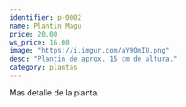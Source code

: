 ```yaml
---
identifier: p-0002
name: Plantin Magu
price: 20.00
ws_price: 16.00
image: "https://i.imgur.com/aY9QmIU.png"
desc: "Plantin de aprox. 15 cm de altura."
category: plantas
---
```


Mas detalle de la planta.
